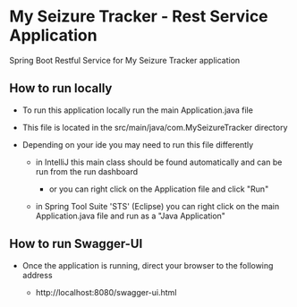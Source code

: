 # My Seizure Tracker - Rest Service Application

Spring Boot Restful Service for My Seizure Tracker application


## How to run locally

- To run this application locally run the main Application.java file
- This file is located in the src/main/java/com.MySeizureTracker directory
- Depending on your ide you may need to run this file differently

    - in IntelliJ this main class should be found automatically and can be run from the run dashboard
    
        - or you can right click on the Application file and click "Run" 
    
    - in Spring Tool Suite 'STS' (Eclipse) you can right click on the main Application.java file and run as a "Java Application"


## How to run Swagger-UI

- Once the application is running, direct your browser to the following address
    
    - http://localhost:8080/swagger-ui.html
  

